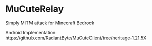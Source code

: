 # MuCuteRelay
Simply MITM attack for Minecraft Bedrock

Android Implementation: https://github.com/RadiantByte/MuCuteClient/tree/heritage-1.21.5X
